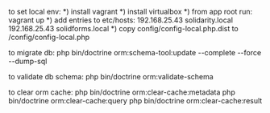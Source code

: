to set local env:
*) install vagrant
*) install virtualbox
*) from app root run: vagrant up
*) add entries to etc/hosts:
192.168.25.43	solidarity.local
192.168.25.43	solidforms.local
*) copy config/config-local.php.dist to /config/config-local.php


to migrate db:
php bin/doctrine orm:schema-tool:update --complete --force --dump-sql

to validate db schema:
php bin/doctrine orm:validate-schema

to clear orm cache:
php bin/doctrine orm:clear-cache:metadata
php bin/doctrine orm:clear-cache:query
php bin/doctrine orm:clear-cache:result
